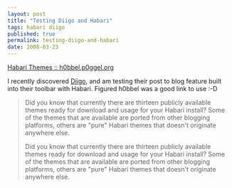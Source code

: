```yaml
---
layout: post
title: "Testing Diigo and Habari"
tags: habari diigo
published: true
permalink: testing-diigo-and-habari
date: 2008-03-23
---
```


<a href="http://h0bbel.p0ggel.org/habari-themes">Habari Themes :: h0bbel.p0ggel.org</a>

I recently discovered <a href="http://diigo.com">Diigo</a>, and am testing their post to blog feature built into their toolbar with Habari.  Figured h0bbel was a good link to use :-D


<blockquote>
Did you know that currently there are thirteen publicly available themes ready for download and usage for your Habari install? Some of the themes that are available are ported from other blogging platforms, others are &quot;pure&quot; Habari themes that doesn't originate anywhere else.

Did you know that currently there are thirteen publicly available themes ready for download and usage for your Habari install? Some of the themes that are available are ported from other blogging platforms, others are &quot;pure&quot; Habari themes that doesn't originate anywhere else.
</blockquote>
